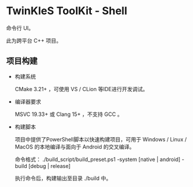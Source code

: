 # TwinKleS ToolKit - Shell

命令行 UI。

此为跨平台 C++ 项目。

## 项目构建

* 构建系统

	CMake 3.21+ ，可使用 VS / CLion 等IDE进行开发调试。

* 编译器要求

	MSVC 19.33+ 或 Clang 15+ ，不支持 GCC 。

* 构建脚本

	项目中提供了PowerShell脚本以快速构建项目，可用于 Windows / Linux / MacOS 的本地编译与面向于 Android 的交叉编译。
	
	命令格式： ./build_script/build_preset.ps1 -system [native | android] -build [debug | release]

	执行命令后，构建输出至目录 ./build 中。
